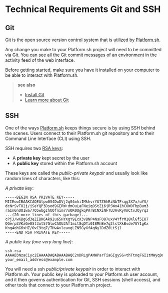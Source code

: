 # Technical Requirements Git and SSH

## Git

Git is the open source version control system that is utilized by
[Platform.sh](https://platform.sh/).

Any change you make to your Platform.sh project will
need to be committed via Git. You can see all the Git commit messages of an
environment in the activity feed of the web interface.

Before getting started, make sure you have it installed on your computer
to be able to interact with Platform.sh.

> **see also**
>
> * [Install Git](https://help.github.com/articles/set-up-git/)
> * [Learn more about Git](https://git-scm.com/)


## SSH

One of the ways [Platform.sh](https://platform.sh/) keeps things secure
is by using SSH behind the scenes. Users connect to their Platform.sh
git repository and to their Command Line Interface (CLI) using
SSH.

SSH requires two [RSA keys](https://en.wikipedia.org/wiki/RSA_(cryptosystem)):

* A **private key** kept secret by the user
* A **public key** stored within the Platform.sh account

These keys are called the *public-private keypair* and usually look like
random lines of characters, like this:

*A private key*:

    -----BEGIN RSA PRIVATE KEY-----
    MIIEowIBAAKCAQEAtpw0S4DwDVj2q04mhiIMkhvrYU7Z6hRiNbTFsqg3X7x/uYS/
    dcNrSvT82j/jSeYQP3Dsod9GERW+dmOuLaFNeiqOStZi6jRSWo41hCOWOFbpBum3
    ra1n6nUO1wa/7O5wbgzhUOfnim77oOK0UgkqPArBCNXiNFTUJAvRyVmCtvJOyrqz
    ...(20 more lines of this garbage)...
    cPjJ/wKBgGd3eZIBK6Ak92u65HYXgY9EcX3vBNP4NsF087uxV4YfrM18KlGf5I87
    QGerp3VKaGe0St3ot57GlwCAQUJAf1mit8qDTi0I8MhBe7q2lstXkBvde7GY1gKx
    Kng4ohG6xHZ/OvC9tq7/THwAvleaxgLZN5GyXfAqNylDdZ0LtSjl
    -----END RSA PRIVATE KEY-----

*A public key (one very long line)*:

    ssh-rsa AAAAB3NzaC1yc2EAAAADAQABAAABAQC2nDRLgPANWParTiaGIgySG+thTtnqFGI1tMWyqDdfvH+5hL91w2tK9PzaP+NJ5hA/cOyh30YRFb52Y64toU16Ko5K1mLqNFJajjWEI5Y4VukG6betrWfqdQ7XBr/s7nBuDOFQ5+eKbvug4rRSCSo8CsEI1eI0VNQkC9HJWYK28k7KurMdTN7X/Z/4vknM4/Rm2bnMk2idoORQgomeZS1p3GkG8dQs/c0j/b4H7azxnqdcCaR4ahbytX3d49BN0WwE84C+ItsnkCt1g5tVADPrab+Ywsm/FTnGY3cJKKdOAHt7Ls5lfpyyug2hNAFeiZF0MoCekjDZ2GH2xdFc7AX/ your_email_address@example.com

You will need a ssh *public/private keypair* in order to interact with
Platform.sh.
Your public key is uploaded to your Platform.sh user
account, and it then governs authentication for Git, SSH sessions (shell access),
and other tools that connect to your Platform.sh project.
